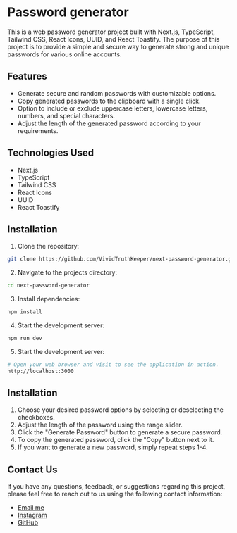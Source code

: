 # Password generator

This is a web password generator project built with Next.js, TypeScript, Tailwind CSS, React Icons, UUID, and React Toastify. The purpose of this project is to provide a simple and secure way to generate strong and unique passwords for various online accounts.

## Features

- Generate secure and random passwords with customizable options.
- Copy generated passwords to the clipboard with a single click.
- Option to include or exclude uppercase letters, lowercase letters, numbers, and special characters.
- Adjust the length of the generated password according to your requirements.

## Technologies Used

- Next.js
- TypeScript
- Tailwind CSS
- React Icons
- UUID
- React Toastify

## Installation

1. Clone the repository:

```bash
git clone https://github.com/VividTruthKeeper/next-password-generator.git
```

2. Navigate to the projects directory:

```bash 
cd next-password-generator
```

3. Install dependencies:

```bash 
npm install
```
 
4. Start the development server:

```bash 
npm run dev
```

5. Start the development server:

```bash 
# Open your web browser and visit to see the application in action.
http://localhost:3000
```

## Installation

1. Choose your desired password options by selecting or deselecting the checkboxes.
2. Adjust the length of the password using the range slider.
3. Click the "Generate Password" button to generate a secure password.
4. To copy the generated password, click the "Copy" button next to it.
5. If you want to generate a new password, simply repeat steps 1-4.

## Contact Us

If you have any questions, feedback, or suggestions regarding this project, please feel free to reach out to us using the following contact information:
- [Email me](mr.aydogdy02@gmail.com)
- [Instagram](https://www.instagram.com/duggthevicious)
- [GitHub](https://www.github.com/VividTruthKeeper)
